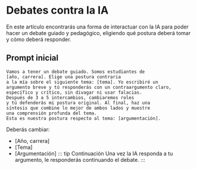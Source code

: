 # Debates contra la IA
En este artículo encontrarás una forma de interactuar con la IA para poder hacer un debate guiado y pedagógico, eligiendo qué postura deberá tomar y cómo deberá responder.

## Prompt inicial
```Prompt
Vamos a tener un debate guiado. Somos estudiantes de
[año, carrera]. Elige una postura contraria
a la mía sobre el siguiente tema: [tema]. Yo escribiré un
argumento breve y tú responderás con un contraargumento claro,
específico y crítico, sin divagar ni usar falacias.
Después de 3 a 5 intercambios, cambiaremos roles
y tú defenderás mi postura original. Al final, haz una
síntesis que combine lo mejor de ambos lados y muestre
una comprensión profunda del tema. 
Esta es nuestra postura respecto al tema: [argumentación].
```
Deberás cambiar:
* [Año, carrera]
* [Tema]
* [Argumentación]
::: tip Continuación
Una vez la IA responda a tu argumento, le responderás continuando el debate.
:::